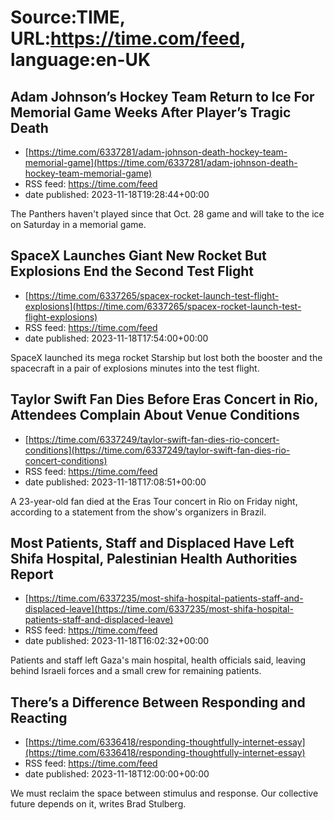 # Source:TIME, URL:https://time.com/feed, language:en-UK

## Adam Johnson’s Hockey Team Return to Ice For Memorial Game Weeks After Player’s Tragic Death
 - [https://time.com/6337281/adam-johnson-death-hockey-team-memorial-game](https://time.com/6337281/adam-johnson-death-hockey-team-memorial-game)
 - RSS feed: https://time.com/feed
 - date published: 2023-11-18T19:28:44+00:00

The Panthers haven't played since that Oct. 28 game and will take to the ice on Saturday in a memorial game.

## SpaceX Launches Giant New Rocket But Explosions End the Second Test Flight
 - [https://time.com/6337265/spacex-rocket-launch-test-flight-explosions](https://time.com/6337265/spacex-rocket-launch-test-flight-explosions)
 - RSS feed: https://time.com/feed
 - date published: 2023-11-18T17:54:00+00:00

SpaceX launched its mega rocket Starship but lost both the booster and the spacecraft in a pair of explosions minutes into the test flight.

## Taylor Swift Fan Dies Before Eras Concert in Rio, Attendees Complain About Venue Conditions
 - [https://time.com/6337249/taylor-swift-fan-dies-rio-concert-conditions](https://time.com/6337249/taylor-swift-fan-dies-rio-concert-conditions)
 - RSS feed: https://time.com/feed
 - date published: 2023-11-18T17:08:51+00:00

A 23-year-old fan died at the Eras Tour concert in Rio on Friday night, according to a statement from the show's organizers in Brazil.

## Most Patients, Staff and Displaced Have Left Shifa Hospital, Palestinian Health Authorities Report
 - [https://time.com/6337235/most-shifa-hospital-patients-staff-and-displaced-leave](https://time.com/6337235/most-shifa-hospital-patients-staff-and-displaced-leave)
 - RSS feed: https://time.com/feed
 - date published: 2023-11-18T16:02:32+00:00

Patients and staff left Gaza's main hospital, health officials said, leaving behind Israeli forces and a small crew for remaining patients.

## There’s a Difference Between Responding and Reacting
 - [https://time.com/6336418/responding-thoughtfully-internet-essay](https://time.com/6336418/responding-thoughtfully-internet-essay)
 - RSS feed: https://time.com/feed
 - date published: 2023-11-18T12:00:00+00:00

We must reclaim the space between stimulus and response. Our collective future depends on it, writes Brad Stulberg.

